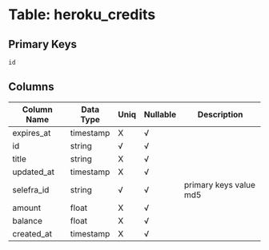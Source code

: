 # Table: heroku_credits

## Primary Keys 

```
id
```


## Columns 

|  Column Name   |  Data Type  | Uniq | Nullable | Description | 
|  ----  | ----  | ----  | ----  | ---- | 
| expires_at | timestamp | X | √ |  | 
| id | string | √ | √ |  | 
| title | string | X | √ |  | 
| updated_at | timestamp | X | √ |  | 
| selefra_id | string | √ | √ | primary keys value md5 | 
| amount | float | X | √ |  | 
| balance | float | X | √ |  | 
| created_at | timestamp | X | √ |  | 


